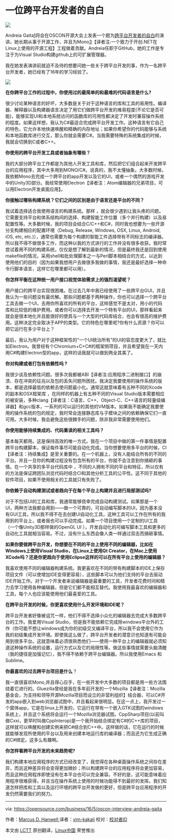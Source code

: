 
一位跨平台开发者的自白
=============================================

![](https://opensource.com/sites/default/files/styles/image-full-size/public/images/business/business_clouds.png?itok=cucHuJnU)

Andreia Gaita[1]将会在OSCON开源大会上发表一个题为[跨平台开发者的自白][2]的演讲。她长期从事于开源工作，并且为Mono[3]【译者注:一个致力于开创.NET在Linux上使用的开源工程】工程做着贡献。Andreia任职于GitHub，她的工作是专注于为Visual Studio构建github上的可扩展管理器。


我在她发表演讲前就迫不及待的想要问她一些关于跨平台开发的事，作为一名跨平台开发者，她已经有了16年的学习经验了。

![](https://opensource.com/sites/default/files/images/life/Interview%20banner%20Q%26A.png)


**在你跨平台工作的过程中，你使用过的最简单的和最难的代码语言是什么?**


很少讨论某种语言的好坏，大多数是关于对于这种语言的库和工具的易用性。编译器、解释器以及构建器语言决定了用它们做跨平台开发的难易程度(不论它是否可能)，能够实现UI和本地系统访问的函数库的可用性都决定了开发时兼容操作系统的程度。如果这样想，我认为C#最适合完成跨平台开发工作。这种语言有它自己的特色，它允许本地快速唤醒和精确的内存地址；如果你希望你的代码能够与系统和本地函数库进行交互，那么你就会需要C#。当我需要特殊的系统集成的时候，我就会切换到C或者C++。


**你使用的跨平台开发工具或者抽象有哪些？**

我的大部分跨平台工作都是为其他人开发工具和库，然后把它们组合起来开发跨平台的应用程序，其中大多用到MONO/C#。说真的，我不太懂抽象。大多数时候，我依赖Mono去完成一个跨平台的app开发以及它的UI，或者一个偶然的游戏开发中的Unity3D部分。我经常使用Electron【译者注：Atom编辑器的兄弟项目，可以用Electron开发桌面应用】。



**你接触过哪些构建系统？它们之间的区别是由于语言还是平台的不同？**


我试着选择适合我使用语言的构建系统。那样 ，就会很少遇到让我头疼的问题。它需要支持平台和体系结构间的选择、构建智能工件位置（多个并行构建）以及易配置性等。大多数时候，我的项目会结合C/C++和C#，同时我也想要为一些开源分支构建相应的配置环境（Debug, Release, Windows, OSX, Linux, Android, iOS, etc, etc.)），通常也需要为每个构建的智能工件选择带有不同标志的编译器。所以我不得不做很多工作，而这种以我的方式进行的工作并没有很多收获。我时常尝试着用不同的构建系统，仅仅是想了解到最新的情况，但是最终我还是回到使用makefile的情况，采用shell和批处理脚本之一与Perl脚本相结合的方式，以达到使用他们的目的（因为如果我想用户去做很多我做的事情，我还是最好选择一种命令行脚本语言，这样它在哪里都可以用）。



**你怎样平衡在这种统一用户接口视觉体验需求上的强烈渴望呢？** 



用户接口的跨平台实现很困难。在过去几年中我已经使用了一些跨平台GUI，并且我认为一些问题没有最优解。那些问题都基于两种操作，你也可以选择一个跨平台工具去做一个UI，去用你所喜欢的所有的平台，这样感觉不是太对，用小的代码库和比较低的维护费用。或者你可以选择去开发一个特有平台的UI，那样看起来就会是很本地化并且能很好的使其与一个大型的代码库结合，也会有很高的维护费用。这种决定完全取决于APP的类型。它的特色在哪里呢?你有什么资源？你可以把它运行在多少平台上？


最后，我认为用户对于这种框架性的“一个UI统治所有”的UI的容忍度更大了，就比如Electron。我曾经有个Chromium+C+C#的框架侧项目，并且希望我在一天内用C#构建Electron型的app，这样的话我就可以做到两全其美了。

 
 **你对构建或者打包有依赖性吗 ?**


 我很少谈及依赖性问题。很多次我都被ABI【译者注:应用程序二进制接口】的崩溃、存在冲突的征兆以及包的丢失问题所困扰。我决定我要使用的操作系统的版本，都是选择最低的依赖去使问题最小化。通常这就意味着有五种不同的Xcode的副本和OSX框架库 ，在同样的机器上有五种不同的Visual Studio版本需要相应的被安装，多种clang【译者注：C语言、C++、Object-C、C++语言的轻量级编译器】和gcc版本，一系列的可以运行的其他的VM版本。如果我不能确定我要使用的操作系统的包的规定，我时常会连接静态库与子模块之间的依赖确保它们一直可用。大多时候，我会避免这些很棘手的问题，除非我非常需要使用他们。 

  
  **你使用能够持续集成的、代码重读的相关工具吗？**

  基本每天都用。这是保持高效的唯一方式。我在一个项目中做的第一件事情是配置跨平台构建脚本，保证每件事尽可能自动化完成。当你想要使用多平台的时候，CI【译者注：持续集成】是至关重要的。在一个机器上，没有人能结合所有的不同的平台。并且一旦你的构建过程没有包含所有的平台，你就不会注意到你搞砸的事情。在一个共享的多平台代码库中 ，不同的人拥有不同的平台和特征，所以仅有的方法是保证跨团队浏览代码时结合CI和其他分析工具的公平性。这不同于其他的软件项目，如果不使用相关的工具就只有失败了。


  **你依赖于自动构建测试或者趋向于在每个平台上构建并且进行局部测试吗?**


  对于不包括UI的工具和库，我通常能够侥幸完成自动构建测试。如果那是一个UI，两种方法我都会用到——做一个可靠的，可自动编写脚本的UI，因为基本没有GUI工具，所以我不得不在去创建UI自动化工具，这种工具可以工作在所有的我用到的平台上，或者我也可以手动完成。如果一个项目使用一个定制的UI工具（一个像Unity3D那样做的OpenGL UI ），开发自动化的可编写脚本工具和更多的自动化工具就相当容易。不过，没有什么东西会像人类一样通过双击而搞砸事情。



  **如果你要做跨平台开发，你想要在不同的平台上使用不同的编辑器，比如在Windows上使用Visual Studio，在Linux上使用Qt Creator，在Mac上使用XCode吗？还是你更趋向于使用Eclipse这样的可以在所有平台上使用的编辑器？**



  我喜欢使用不同的编辑器构建系统。我更喜欢在不同的带有构建脚本的IDE上保存项目文件（可以使增加IDE变得更容易），这些脚本可以为他们支持的平台去驱动IDE开始工作。对于一个开发者来说编辑器是最重要的工具，开发者花费时间和精力去学习使用各种编辑器，但是它们都不能相互替代。我使用我最喜欢的编辑器和工具，每个人也应该能使用他们最喜爱的工具。



  **在跨平台开发的时候，你更喜欢使用什么开发环境和IDE呢？**


  跨平台开发者好像被诅咒一样，他们不得不选择小众化的编辑器去完成大多数跨平台的工作。我爱用Visual Studio，但是我不能依赖它完成除windows平台外的工作（你可能不想让windows成为你的初级交叉编译平台，所以我不会使用它作为我的初级集成开发环境。即使我这么做了，跨平台开发者的潜意识也知道有可能会用到很多平台。这就意味着必须很熟悉他们——使用一种平台上的编辑器就必须知道这种操作系统的设置，运行方式以及它的局限性等。做这些事情就需要头脑清醒（我的捷径是加强记忆），我不得不依赖于跨平台编辑器。所以我使用Emacs 和Sublime。



  **你最喜欢的过去跨平台项目是什么**？


  我一直很喜欢Mono,并且得心应手，在一些开发中大多数的项目都是用一些方法围绕着它进行的。Gluezilla曾经是我在多年前开发的一个Mozilla【译者注：Mozilla基金会，为支持和领导开源Mozilla项目而设立的非营利组织】结合器，可以C#开发的app嵌入到web浏览器试图中，并且看起来很明显。在这一点上，我开发过一个窗体app，它是在linux上开发的，它运行在带有一个嵌入GTK试图的windows系统上，并且这个系统将会运行一个Mozilla浏览器试图。CppSharp项目(以前叫做Cxxi，更早时叫做CppInterop)是一个我开始结合绑定有C#的C++库的项目，这样就可以唤醒和创建实例来把C#结合到C++中。这样做的话，它在运行的时候就能够发现所使用的平台以及用来创建本地运行库的编译器；而且还为它生成正确的C#绑定。这多么有趣啊。

   
   **你怎样看跨平台开发的未来趋势呢?**


   我们构建本地应用程序的方式已经改变了，我觉得在各种桌面操作系统之间存在差异，而且这种差异将会变得更加微妙；所以构建跨平台的应用程序将会更加容易，而且这种应用程序即使没有在本平台也可以完全兼容。不好的是，这可能意味着应用程序很难获得，并且当在操作系统上使用的时候功能得不到最好的发挥。我们知道怎样把库和工具以及运行环境的跨平台开发做的更好，但是跨平台应用程序的开发仍然需要我们的努力。


   --------------------------------------------------------------------------------

   via: https://opensource.com/business/16/5/oscon-interview-andreia-gaita

   作者：[Marcus D. Hanwell ][a]
   译者：[vim-kakali](https://github.com/vim-kakali)
   校对：[校对者ID](https://github.com/校对者ID)

   本文由 [LCTT](https://github.com/LCTT/TranslateProject) 原创翻译，[Linux中国](https://linux.cn/) 荣誉推出

   [a]: https://opensource.com/users/mhanwell
   [1]: https://twitter.com/sh4na
   [2]: http://conferences.oreilly.com/oscon/open-source-us/public/schedule/detail/48702
   [3]: http://www.mono-project.com/

